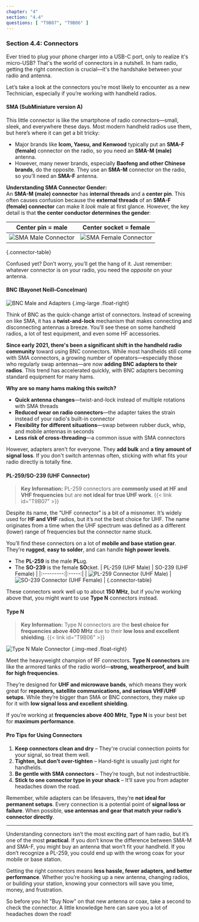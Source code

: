 ```yaml
---
chapter: "4"
section: "4.4"
questions: [ "T9B07", "T9B06" ]
---
```

### Section 4.4: Connectors  

Ever tried to plug your phone charger into a USB-C port, only to realize it's micro-USB? That's the world of connectors in a nutshell. In ham radio, getting the right connection is crucial—it's the handshake between your radio and antenna.  

Let’s take a look at the connectors you’re most likely to encounter as a new Technician, especially if you’re working with handheld radios.  

#### SMA (SubMiniature version A)  

This little connector is like the smartphone of radio connectors—small, sleek, and everywhere these days. Most modern handheld radios use them, but here’s where it can get a bit tricky:  

- Major brands like **Icom, Yaesu, and Kenwood** typically put an **SMA-F (female)** connector on the radio, so you need an **SMA-M (male)** antenna.  
- However, many newer brands, especially **Baofeng and other Chinese brands**, do the opposite. They use an **SMA-M** connector on the radio, so you’ll need an **SMA-F** antenna.  

**Understanding SMA Connector Gender:**  
An **SMA-M (male) connector** has **internal threads** and a **center pin**. This often causes confusion because the **external threads** of an **SMA-F (female) connector** can make it *look* male at first glance. However, the key detail is that **the center conductor determines the gender**:  

| Center **pin** = **male** | Center **socket** = **female** |
|:---------:|:-----:|
| ![SMA Male Connector](../../../images/SMAMale.jpg) | ![SMA Female Connector](../../../images/SMAFemale.jpg) |
{.connector-table}

Confused yet? Don’t worry, you’ll get the hang of it. Just remember: whatever connector is on your radio, you need the *opposite* on your antenna.  

#### BNC (Bayonet Neill–Concelman)  

![BNC Male and Adapters](../../../images/bncadapters.jpg)
{.img-large .float-right} 

Think of BNC as the quick-change artist of connectors. Instead of screwing on like SMA, it has a **twist-and-lock** mechanism that makes connecting and disconnecting antennas a breeze. You'll see these on some handheld radios, a lot of test equipment, and even some HF accessories.

**Since early 2021, there's been a significant shift in the handheld radio community** toward using BNC connectors. While most handhelds still come with SMA connectors, a growing number of operators—especially those who regularly swap antennas—are now **adding BNC adapters to their radios**. This trend has accelerated quickly, with BNC adapters becoming standard equipment for many hams.

**Why are so many hams making this switch?**
- **Quick antenna changes**—twist-and-lock instead of multiple rotations with SMA threads
- **Reduced wear on radio connectors**—the adapter takes the strain instead of your radio's built-in connector
- **Flexibility for different situations**—swap between rubber duck, whip, and mobile antennas in seconds
- **Less risk of cross-threading**—a common issue with SMA connectors

However, adapters aren't for everyone. They **add bulk** and **a tiny amount of signal loss**. If you don't switch antennas often, sticking with what fits your radio directly is totally fine.


#### PL-259/SO-239 (UHF Connector)  

> **Key Information:** PL-259 connectors are **commonly used at HF and VHF frequencies** but are **not ideal for true UHF work**. {{< link id="T9B07" >}}

Despite its name, the “UHF connector” is a bit of a misnomer. It’s widely used for **HF and VHF** radios, but it’s not the best choice for UHF. The name originates from a time when the UHF spectrum was defined as a different (lower) range of frequencies but the connector name stuck.

You’ll find these connectors on a lot of **mobile and base station gear**. They’re **rugged**, **easy to solder**, and can handle **high power levels**.  

* The **PL-259** is the male **PL**ug.
* The **SO-239** is the female **SO**cket.
| PL-259 (UHF Male) | SO-239 (UHF Female) |
|:---------:|:-----:|
| ![PL-259 Connector (UHF Male)](../../../images/PL259.jpg) | ![SO-239 Connector (UHF Female)](../../../images/SO239.jpg) |
{.connector-table}

These connectors work well up to about **150 MHz**, but if you’re working above that, you might want to use **Type N** connectors instead.  

#### Type N  

> **Key Information:** Type N connectors are the **best choice for frequencies above 400 MHz** due to their **low loss and excellent shielding**.  {{< link id="T9B06" >}}

![Type N Male Connector](../../../images/typen.jpg)
{.img-med .float-right}

Meet the heavyweight champion of RF connectors. **Type N connectors** are like the armored tanks of the radio world—**strong, weatherproof, and built for high frequencies**.  

They’re designed for **UHF and microwave bands**, which means they work great for **repeaters, satellite communications, and serious VHF/UHF setups**. While they’re bigger than SMA or BNC connectors, they make up for it with **low signal loss and excellent shielding**.  

If you’re working at **frequencies above 400 MHz**, **Type N** is your best bet for **maximum performance**.  

#### Pro Tips for Using Connectors  

1. **Keep connectors clean and dry** – They're crucial connection points for your signal, so treat them well.    
2. **Tighten, but don’t over-tighten** – Hand-tight is usually just right for handhelds.
3. **Be gentle with SMA connectors** – They’re tough, but not indestructible.  
4. **Stick to one connector type in your shack** – It’ll save you from adapter headaches down the road.  

Remember, while adapters can be lifesavers, they’re **not ideal for permanent setups**. Every connection is a potential point of **signal loss or failure**. When possible, **use antennas and gear that match your radio’s connector directly**.

---

Understanding connectors isn’t the most exciting part of ham radio, but it’s one of the most **practical**. If you don’t know the difference between SMA-M and SMA-F, you might buy an antenna that won’t fit your handheld. If you don’t recognize a PL-259, you could end up with the wrong coax for your mobile or base station.  

Getting the right connectors means **less hassle, fewer adapters, and better performance**. Whether you’re hooking up a new antenna, changing radios, or building your station, knowing your connectors will save you time, money, and frustration.  

So before you hit "Buy Now" on that new antenna or coax, take a second to check the connector. A little knowledge here can save you a lot of headaches down the road!  
